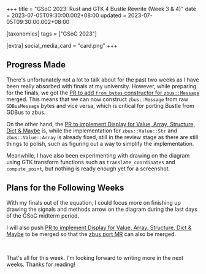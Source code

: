 +++
title = "GSoC 2023: Rust and GTK 4 Bustle Rewrite (Week 3 & 4)"
date = 2023-07-05T09:30:00.002+08:00
updated = 2023-07-05T09:30:00.002+08:00

[taxonomies]
tags = ["GSoC 2023"]

[extra]
social_media_card = "card.png"
+++

## Progress Made

There's unfortunately not a lot to talk about for the past two weeks as I have been really absorbed with finals at my university. However, while preparing for the finals, we got the [PR to add `from_bytes` constructor for `zbus::Message`](https://github.com/dbus2/zbus/pull/370) merged. This means that we can now construct `zbus::Message` from raw `GDBusMessage` bytes and vice versa, which is critical for porting Bustle from GDBus to zbus.<!-- more -->

On the other hand, the [PR to implement Display for Value, Array, Structure, Dict & Maybe](https://github.com/dbus2/zbus/pull/379) is, while the implementation for `zbus::Value::Str` and `zbus::Value::Array` is already fixed, still in the review stage as there are still things to polish, such as figuring out a way to simplify the implementation.

Meanwhile, I have also been experimenting with drawing on the diagram using GTK transform functions such as `translate_coordinates` and `compute_point`, but nothing is ready enough yet for a screenshot.

## Plans for the Following Weeks

With my finals out of the equation, I could focus more on finishing up drawing the signals and methods arrow on the diagram during the last days of the GSoC midterm period.

I will also push [PR to implement Display for Value, Array, Structure, Dict & Maybe](https://github.com/dbus2/zbus/pull/379) to be merged so that the [zbus port MR](https://gitlab.gnome.org/msandova/bustle/-/merge_requests/2) can also be merged.

<br>

That's all for this week. I'm looking forward to writing more in the next weeks. Thanks for reading!

